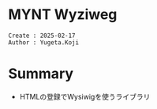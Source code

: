 MYNT Wyziweg
===
```
Create : 2025-02-17
Author : Yugeta.Koji
```

# Summary
- HTMLの登録でWysiwigを使うライブラリ


